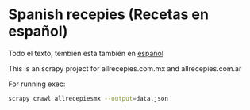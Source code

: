 # Spanish recepies (Recetas en español)

Todo el texto, tembién esta también en [español](spanish.md)

This is an scrapy project for allrecepies.com.mx and allrecepies.com.ar

For running exec:

```bash
scrapy crawl allrecepiesmx --output=data.json
```
